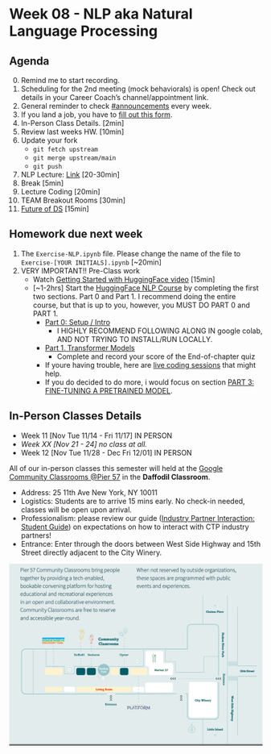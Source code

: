 # Week 08 - NLP aka Natural Language Processing


## Agenda
0. Remind me to start recording. 
0. Scheduling for the 2nd meeting (mock behaviorals) is open! Check out details in your Career Coach’s channel/appointment link.
0. General reminder to check [#announcements](https://ctp2023.slack.com/archives/C05E6G6A0F3/p1698238800734259) every week. 
0. If you land a job, you have to [fill out this form](https://forms.gle/iCHvMDLAvvdJYRpd7).  
0. In-Person Class Details. [2min]
0. Review last weeks HW. [10min]
0. Update your fork
	* `git fetch upstream`
	* `git merge upstream/main`
	* `git push`
0. NLP Lecture: [Link](https://docs.google.com/presentation/d/13LwEmAoQOmAqqjM5t8L8Gtjr-urzyw37km8ppHrAbdU/edit?usp=sharing) [20-30min]
0. Break [5min]
0. Lecture Coding [20min]
0. TEAM Breakout Rooms [30min]
0. [Future of DS](https://docs.google.com/presentation/d/10AyrWpWA0_XceZ70w8LxZY4pm0JPCfWPTWMLFbSyl6M/edit#slide=id.p) [15min]


## Homework due next week 
1. The `Exercise-NLP.ipynb` file.  Please change the name of the file to `Exercise-[YOUR INITIALS].ipynb` [~20min]
2. VERY IMPORTANT!! Pre-Class work 
	* Watch [Getting Started with HuggingFace video](https://www.youtube.com/watch?v=QEaBAZQCtwE&ab_channel=AssemblyAI) [15min]
	* [~1-2hrs] Start the [HuggingFace NLP Course](https://huggingface.co/learn/nlp-course/chapter0/1?fw=pt) by completing the first two sections.  Part 0 and Part 1. I recommend doing the entire course, but that is up to you, however, you MUST DO PART 0 and PART 1.  
		* [Part 0: Setup / Intro](https://huggingface.co/learn/nlp-course/chapter0/1?fw=pt)
			* I HIGHLY RECOMMEND FOLLOWING ALONG IN google colab, AND NOT TRYING TO INSTALL/RUN LOCALLY.
		* [Part 1. Transformer Models](https://huggingface.co/learn/nlp-course/chapter1/1?fw=pt)
			* Complete and record your score of the End-of-chapter quiz
		* If youre having trouble, here are [live coding sessions](https://huggingface.co/learn/nlp-course/events/1?fw=pt) that might help.
		* If you do decided to do more, i would focus on section [PART 3: FINE-TUNING A PRETRAINED MODEL](https://huggingface.co/learn/nlp-course/chapter3/1?fw=pt). 

## In-Person Classes Details
* Week 11 [Nov Tue 11/14 - Fri 11/17] IN PERSON
* _Week XX [Nov 21 - 24] no class at all._
* Week 12 [Nov Tue 11/28 - Dec Fri 12/01] IN PERSON

All of our in-person classes this semester will held at the [Google Community Classrooms @Pier 57](https://pier57nyc.com/community-spaces/community-classrooms/) in the **Daffodil Classroom**.
- Address: 25 11th Ave New York, NY 10011
- Logistics: Students are to arrive 15 mins early.  No check-in needed, classes will be open upon arrival.
- Professionalism: please review our guide ([Industry Partner Interaction: Student Guide](https://docs.google.com/document/d/1_2c9joKkfP4RYM6_tIwWp8ngyeyndDxvVQFMFu0AN4w/edit)) on expectations on how to interact with CTP industry partners!
- Entrance: Enter through the doors between West Side Highway and 15th Street directly adjacent to the City Winery.

![map](../Week-07-Decision-Trees-n-RandomForest/data/Pier-57-Map.png)



